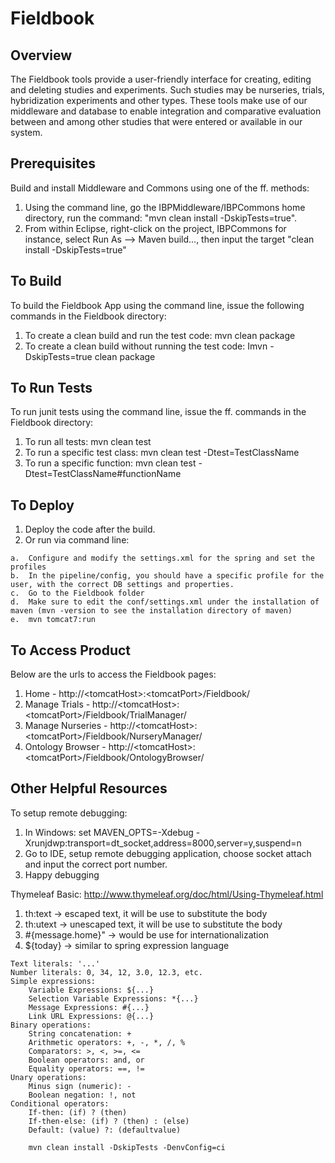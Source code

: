 Fieldbook
============

Overview
----------
The Fieldbook tools provide a user-friendly interface for creating, editing and deleting studies and experiments. 
Such studies may be nurseries, trials, hybridization experiments and other types. These tools make use of our middleware and 
database to enable integration and comparative evaluation between and among other studies that were entered or available in 
our system.

Prerequisites
---------------
Build and install Middleware and Commons using one of the ff. methods:
  1.  Using the command line, go the IBPMiddleware/IBPCommons home directory, run the command: "mvn clean install -DskipTests=true".
  2.  From within Eclipse, right-click on the project, IBPCommons for instance, select Run As --> Maven build..., then input the target "clean install -DskipTests=true"

To Build
----------
To build the Fieldbook App using the command line, issue the following commands in the Fieldbook directory:
  1.  To create a clean build and run the test code: mvn clean package
  2.  To create a clean build without running the test code: Imvn -DskipTests=true clean package

To Run Tests
--------------
To run junit tests using the command line, issue the ff. commands in the Fieldbook directory:
  1.  To run all tests: mvn clean test
  2.  To run a specific test class: mvn clean test -Dtest=TestClassName
  3.  To run a specific function: mvn clean test -Dtest=TestClassName#functionName
 
To Deploy
-----------
  1.  Deploy the code after the build.
  2.  Or run via command line:
  
    a.  Configure and modify the settings.xml for the spring and set the profiles
    b.  In the pipeline/config, you should have a specific profile for the user, with the correct DB settings and properties.
    c.  Go to the Fieldbook folder
    d.  Make sure to edit the conf/settings.xml under the installation of maven (mvn -version to see the installation directory of maven)
    e.  mvn tomcat7:run

To Access Product
-------------------
Below are the urls to access the Fieldbook pages:
  1.  Home - http://&lt;tomcatHost&gt;:&lt;tomcatPort&gt;/Fieldbook/
  2.  Manage Trials - http://&lt;tomcatHost&gt;:&lt;tomcatPort&gt;/Fieldbook/TrialManager/
  3.  Manage Nurseries - http://&lt;tomcatHost&gt;:&lt;tomcatPort&gt;/Fieldbook/NurseryManager/
  4.  Ontology Browser - http://&lt;tomcatHost&gt;:&lt;tomcatPort&gt;/Fieldbook/OntologyBrowser/

Other Helpful Resources
-------------------------
To setup remote debugging:
  1.  In Windows: set MAVEN_OPTS=-Xdebug -Xrunjdwp:transport=dt_socket,address=8000,server=y,suspend=n
  2.  Go to IDE, setup remote debugging application, choose socket attach and input the correct port number.
  3.  Happy debugging

Thymeleaf Basic: http://www.thymeleaf.org/doc/html/Using-Thymeleaf.html
  1.  th:text -> escaped text, it will be use to substitute the body
  2.  th:utext -> unescaped text, it will be use to substitute the body
  3.  #{message.home}" -> would be use for internationalization
  4.  ${today} -> similar to spring expression language

    Text literals: '...'
    Number literals: 0, 34, 12, 3.0, 12.3, etc.
    Simple expressions:
        Variable Expressions: ${...}
        Selection Variable Expressions: *{...}
        Message Expressions: #{...}
        Link URL Expressions: @{...}
    Binary operations:
        String concatenation: +
        Arithmetic operators: +, -, *, /, %
        Comparators: >, <, >=, <=
        Boolean operators: and, or
        Equality operators: ==, !=
    Unary operations:
        Minus sign (numeric): -
        Boolean negation: !, not
    Conditional operators:
        If-then: (if) ? (then)
        If-then-else: (if) ? (then) : (else)
        Default: (value) ?: (defaultvalue)

		mvn clean install -DskipTests -DenvConfig=ci